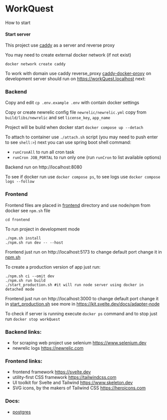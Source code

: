 # WorkQuest

How to start

#### Start server

This project use [caddy](https://caddyserver.com/docs) as a server and reverse proxy

You may need to create external docker network (if not exist)

    docker network create caddy

To work with domain use caddy reverse_proxy [caddy-docker-proxy](https://github.com/lucaslorentz/caddy-docker-proxy)
on development server should run on https://workQuest.localhost next:

### Backend

Copy and edit `cp .env.example .env` with contain docker settings

Copy or create newrelic config file `newrelic/newrelic.yml` copy from `build/libs/newrelic` and set `license_key`, `app_name`

Project will be build when docker start `docker compose up --detach`

To attach to container use `./attach.sh` script (you may need to push enter to see `shell:>`) next you can use spring boot shell command:

- `runCronAll` to run all cron task
- `runCron JOB_PORTAL` to run only one (run `runCron` to list available options)

Backend run on http://localhost:8080

To see if docker run use `docker compose ps`, to see logs use `docker compose logs --follow`

### Frontend

Frontend files are placed in [frontend](./frontend) directory
and use node/npm from docker see `npm.sh` file

    cd frontend

To run project in development mode

    ./npm.sh install
    ./npm.sh run dev -- --host

Frontend just run on http://localhost:5173 to change default port change it in [npm.sh](./frontend/npm.sh)

To create a production version of app just run:

    ./npm.sh ci --omit dev
    ./npm.sh run build
    ./start_production.sh #it will run node server using docker in detached mode

Frontend just run on http://localhost:3000 to change default port change it
in [start_production.sh](./frontend/start_production.sh)
see more in https://kit.svelte.dev/docs/adapter-node

To check if server is running execute `docker ps` command and to stop just run `docker stop workQuest`

### Backend links:

- for scraping web project use selenium https://www.selenium.dev
- newrelic logs https://newrelic.com

### Frontend links:

- frontend framework https://svelte.dev
- utility-first CSS framework https://tailwindcss.com
- UI toolkit for Svelte and Tailwind https://www.skeleton.dev
- SVG icons, by the makers of Tailwind CSS https://heroicons.com

### Docs:
- [postgres](docs/postgres.md)